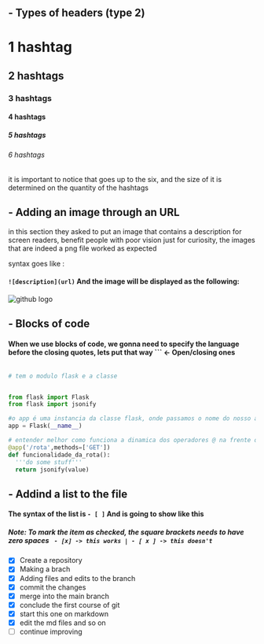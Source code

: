 ## - Types of headers (type 2)

# 1 hashtag
## 2 hashtags
### 3 hashtags
#### 4 hashtags
##### 5 hashtags
###### 6 hashtags

it is important to notice that goes up to the six, and the size of it is determined on the quantity of the hashtags

## - Adding an image through an URL
in this section they asked to put an image that contains a description for screen readers, benefit people with poor vision 
just for curiosity, the images that are indeed a png file worked as expected

syntax goes like :
#### ```![description](url)``` And the image will be displayed as the following: 

![github logo](https://encrypted-tbn0.gstatic.com/images?q=tbn:ANd9GcShHxDqMF_tBdDItS9rMO_MaGPB3hpKFS5XfQ&s)

## - Blocks of code

#### When we use blocks of code, we gonna need to specify the language before the closing quotes, lets put that way ``` <- Open/closing ones

```python

# tem o modulo flask e a classe


from flask import Flask
from flask import jsonify

#o app é uma instancia da classe flask, onde passamos o nome do nosso app digamos assim
app = Flask(__name__)

# entender melhor como funciona a dinamica dos operadores @ na frente do objeto
@app('/rota',methods=['GET'])
def funcionalidade_da_rota():
  '''do some stuff'''
  return jsonify(value)
```

## - Addind a list to the file

#### The syntax of the list is ``` - [ ] ``` And is going to show like this

##### Note: To mark the item as checked, the square brackets needs to have zero spaces ``` - [x] -> this works | - [ x ] -> this doesn't``` 

- [x] Create a repository
- [x] Making a brach
- [x] Adding files and edits to the branch
- [x] commit the changes
- [x] merge into the main branch
- [x] conclude the first course of git
- [x] start this one on markdown
- [x] edit the md files and so on
- [ ] continue improving
